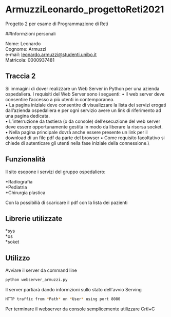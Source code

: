 # ArmuzziLeonardo_progettoReti2021
Progetto 2 per esame di Programmazione di Reti


##Informzioni personali

Nome: Leonardo\
Cognome: Armuzzi\
e-mail: leonardo.armuzzi@studenti.unibo.it\
Matricola: 0000937481

## Traccia 2

Si immagini di dover realizzare un Web Server in Python per
una azienda ospedaliera. I requisiti del Web Server sono i
seguenti:
• Il web server deve consentire l’accesso a più utenti in
contemporanea.\
• La pagina iniziale deve consentire di visualizzare la lista
dei servizi erogati dall’azienda ospedaliera e per ogni
servizio avere un link di riferimento ad una pagina
dedicata.\
• L’interruzione da tastiera (o da console) dell’esecuzione
del web server deve essere opportunamente gestita in
modo da liberare la risorsa socket.\
• Nella pagina principale dovrà anche essere presente un
link per il download di un file pdf da parte del browser
• Come requisito facoltativo si chiede di autenticare gli
utenti nella fase iniziale della connessione.\

## Funzionalità

Il sito esopone i servizi del gruppo ospedaliero:

*Radiografia\
*Pediatria \
*Chirurgia plastica

Con la possibilià di scaricare il pdf con la lista dei pazienti

## Librerie utilizzate 

*sys\
*os\
*soket

## Utilizzo 

Avviare il server da command line
```bash
python webserver_armuzzi.py
```
Il server partiarà dando informzioni sullo stato dell'avvio Serving 
```bash
HTTP traffic from *Path* on *User* using port 8080
```
Per terminare il webserver da console semplicemente utilizzare Crtl+C




